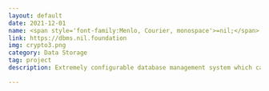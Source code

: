 ```yaml
---
layout: default
date: 2021-12-01
name: <span style='font-family:Menlo, Courier, monospace'>=nil;</span> Database Management System
link: https://dbms.nil.foundation
img: crypto3.png
category: Data Storage
tag: project
description: Extremely configurable database management system which can be turned into document storage, column storage, graph storage or even authenticated transaction log storage.

---
```


